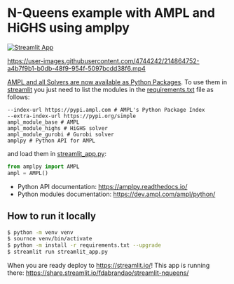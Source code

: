 # N-Queens example with AMPL and HiGHS using amplpy

[![Streamlit App](https://static.streamlit.io/badges/streamlit_badge_black_white.svg)](https://share.streamlit.io/fdabrandao/streamlit-nqueens/)

https://user-images.githubusercontent.com/4744242/214864752-a4b7f9b1-b0db-48f9-954f-5097bcdd38f6.mp4

[AMPL and all Solvers are now available as Python Packages](https://dev.ampl.com/ampl/python.html). To use them in [streamlit](https://streamlit.io/) you just need to list the modules in the [requirements.txt](requirements.txt) file as follows:
```
--index-url https://pypi.ampl.com # AMPL's Python Package Index
--extra-index-url https://pypi.org/simple
ampl_module_base # AMPL
ampl_module_highs # HiGHS solver
ampl_module_gurobi # Gurobi solver
amplpy # Python API for AMPL
```

and load them in [streamlit_app.py](streamlit_app.py):
```python
from amplpy import AMPL
ampl = AMPL()
```

- Python API documentation: https://amplpy.readthedocs.io/
- Python modules documentation: https://dev.ampl.com/ampl/python/

## How to run it locally

```bash
$ python -m venv venv
$ sournce venv/bin/activate
$ python -m install -r requirements.txt --upgrade
$ streamlit run streamlit_app.py
```

When you are ready deploy to https://streamlit.io/! This app is running there: https://share.streamlit.io/fdabrandao/streamlit-nqueens/
